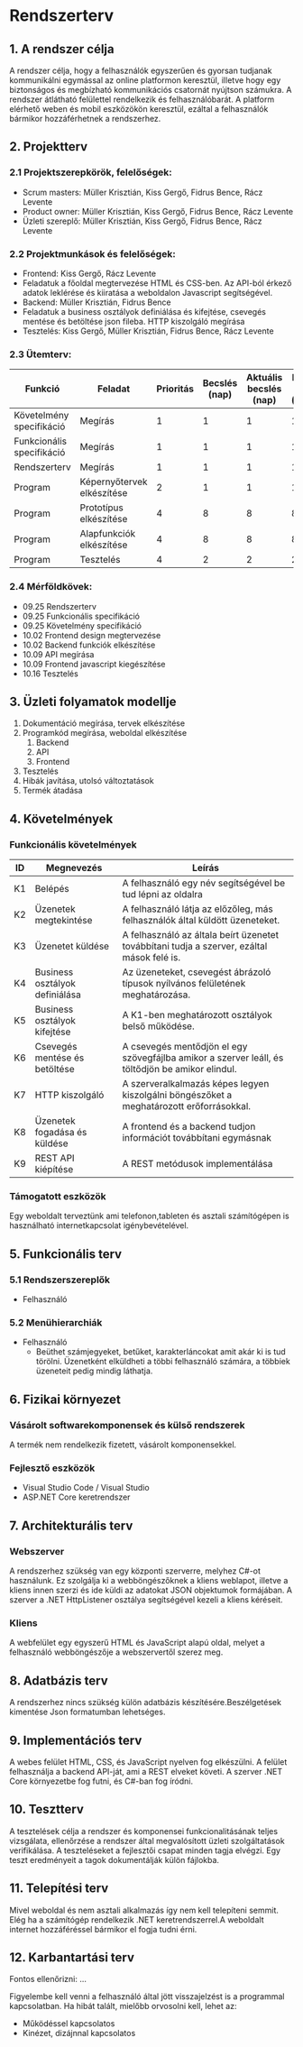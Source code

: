 # Rendszerterv
## 1. A rendszer célja
A rendszer célja, hogy a felhasználók egyszerűen és gyorsan tudjanak kommunikálni egymással az online platformon keresztül, illetve hogy egy biztonságos és megbízható kommunikációs csatornát nyújtson számukra.
A rendszer átlátható felülettel rendelkezik és felhasználóbarát. A platform elérhető weben és mobil eszközökön keresztül, ezáltal a
felhasználók bármikor hozzáférhetnek a rendszerhez.
## 2. Projektterv

### 2.1 Projektszerepkörök, felelőségek:
   * Scrum masters: Müller Krisztián, Kiss Gergő, Fidrus Bence, Rácz Levente
   * Product owner: Müller Krisztián, Kiss Gergő, Fidrus Bence, Rácz Levente
   * Üzleti szereplő: Müller Krisztián, Kiss Gergő, Fidrus Bence, Rácz Levente
     
### 2.2 Projektmunkások és felelőségek:
   * Frontend: Kiss Gergő, Rácz Levente
   * Feladatuk a főoldal megtervezése HTML és CSS-ben. Az API-ból érkező adatok leklérése és kiiratása a weboldalon Javascript segítségével.
   * Backend: Müller Krisztián, Fidrus Bence
   * Feladatuk a business osztályok definiálása és kifejtése, csevegés mentése és betöltése json fileba. HTTP kiszolgáló megírása
   * Tesztelés: Kiss Gergő, Müller Krisztián, Fidrus Bence, Rácz Levente
     
### 2.3 Ütemterv:

|Funkció                  | Feladat                                | Prioritás | Becslés (nap) | Aktuális becslés (nap) | Eltelt idő (nap) | Becsült idő (nap) |
|-------------------------|----------------------------------------|-----------|---------------|------------------------|------------------|---------------------|
|Követelmény specifikáció |Megírás                                 |         1 |             1 |                      1 |                1 |                   1 |             
|Funkcionális specifikáció|Megírás                                 |         1 |             1 |                      1 |                1 |                   1 |
|Rendszerterv             |Megírás                                 |         1 |             1 |                      1 |                1 |                   1 |
|Program                  |Képernyőtervek elkészítése              |         2 |             1 |                      1 |                1 |                   1 |
|Program                  |Prototípus elkészítése                  |         4 |             8 |                      8 |                8 |                   8 |
|Program                  |Alapfunkciók elkészítése                |         4 |             8 |                      8 |                8 |                   8 |
|Program                  |Tesztelés                               |         4 |             2 |                      2 |                2 |                   2 |

### 2.4 Mérföldkövek:
 - 09.25 Rendszerterv
 - 09.25 Funkcionális specifikáció
 - 09.25 Követelmény specifikáció
 - 10.02 Frontend design megtervezése
 - 10.02 Backend funkciók elkészítése
 - 10.09 API megírása
 - 10.09 Frontend javascript kiegészítése
 - 10.16 Tesztelés



## 3. Üzleti folyamatok modellje
1. Dokumentáció megírása, tervek elkészítése
2. Programkód megírása, weboldal elkészítése
   1. Backend
   2. API
   3. Frontend
3. Tesztelés
4. Hibák javítása, utolsó változtatások
5. Termék átadása

## 4. Követelmények

### Funkcionális követelmények

| ID | Megnevezés | Leírás |
| --- | --- | --- |
| K1 | Belépés | A felhasználó egy név segítségével be tud lépni az oldalra |
| K2 | Üzenetek megtekintése | A felhasználó látja az előzőleg, más felhasználók által küldött üzeneteket. |
| K3 | Üzenetet küldése | A felhasználó az általa beírt üzenetet továbbítani tudja a szerver, ezáltal mások felé is. |
| K4 | Business osztályok definiálása | Az üzeneteket, csevegést ábrázoló típusok nyílvános felületének meghatározása. |
| K5 | Business osztályok kifejtése | A K1-ben meghatározott osztályok belső működése. |
| K6 | Csevegés mentése és betöltése | A csevegés mentődjön el egy szövegfájlba amikor a szerver leáll, és töltődjön be amikor elindul. |
| K7 | HTTP kiszolgáló | A szerveralkalmazás képes legyen kiszolgálni böngészőket a meghatározott erőforrásokkal. |
| K8 | Üzenetek fogadása és küldése | A frontend és a backend tudjon információt továbbítani egymásnak |
| K9 | REST API kiépítése | A REST metódusok implementálása |


### Támogatott eszközök

Egy weboldalt terveztünk ami telefonon,tableten és asztali számítógépen is használható internetkapcsolat igénybevételével.

## 5. Funkcionális terv

### 5.1 Rendszerszereplők

- Felhasználó

### 5.2 Menühierarchiák

- Felhasználó
    - Beüthet számjegyeket, betűket, karakterláncokat amit akár ki is tud törölni. Üzenetként elküldheti a többi felhasználó számára, a többiek üzeneteit pedig mindig láthatja.


## 6. Fizikai környezet

### Vásárolt softwarekomponensek és külső rendszerek
A termék nem rendelkezik fizetett, vásárolt komponensekkel.

### Fejlesztő eszközök
- Visual Studio Code / Visual Studio
- ASP.NET Core keretrendszer

## 7. Architekturális terv

### Webszerver

A rendszerhez szükség van egy központi szerverre, melyhez C#-ot használunk. Ez szolgálja ki a webböngészőknek a kliens weblapot, illetve a kliens innen szerzi és ide küldi az adatokat JSON objektumok formájában. A szerver a .NET HttpListener osztálya segítségével kezeli a kliens kéréseit.

### Kliens

A webfelület egy egyszerű HTML és JavaScript alapú oldal, melyet a felhasználó webböngészője a webszervertől szerez meg.

## 8. Adatbázis terv
A rendszerhez nincs szükség külön adatbázis készítésére.Beszélgetések kimentése Json formatumban lehetséges.

## 9. Implementációs terv

A webes felület HTML, CSS, és JavaScript nyelven fog elkészülni. A felület felhasználja a backend API-ját, ami a REST elveket követi. A szerver .NET Core környezetbe fog futni, és C#-ban fog íródni.

## 10. Tesztterv

A tesztelések célja a rendszer és komponensei funkcionalitásának teljes vizsgálata,
ellenőrzése a rendszer által megvalósított üzleti szolgáltatások verifikálása.
A teszteléseket a fejlesztői csapat minden tagja elvégzi.
Egy teszt eredményeit a tagok dokumentálják külön fájlokba.


## 11. Telepítési terv
Mivel weboldal és nem asztali alkalmazás így nem kell telepíteni semmit. Elég ha a számítógép rendelkezik .NET keretrendszerrel.A weboldalt internet hozzáféréssel bármikor el fogja tudni érni. 

## 12. Karbantartási terv

Fontos ellenőrizni:
...

Figyelembe kell venni a felhasználó által jött visszajelzést is a programmal kapcsolatban.
Ha hibát talált, mielőbb orvosolni kell, lehet az:
*	Működéssel kapcsolatos
*	Kinézet, dizájnnal kapcsolatos
